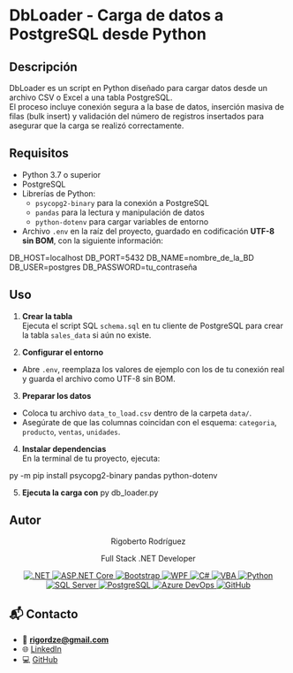 # DbLoader - Carga de datos a PostgreSQL desde Python

## Descripción

DbLoader es un script en Python diseñado para cargar datos desde un archivo CSV o Excel a una tabla PostgreSQL.  
El proceso incluye conexión segura a la base de datos, inserción masiva de filas (bulk insert) y validación del número de registros insertados para asegurar que la carga se realizó correctamente.

## Requisitos

- Python 3.7 o superior  
- PostgreSQL  
- Librerías de Python:
  - `psycopg2-binary` para la conexión a PostgreSQL  
  - `pandas` para la lectura y manipulación de datos  
  - `python-dotenv` para cargar variables de entorno  
- Archivo `.env` en la raíz del proyecto, guardado en codificación **UTF-8 sin BOM**, con la siguiente información:

DB_HOST=localhost
DB_PORT=5432
DB_NAME=nombre_de_la_BD
DB_USER=postgres
DB_PASSWORD=tu_contraseña

## Uso

1. **Crear la tabla**  
 Ejecuta el script SQL `schema.sql` en tu cliente de PostgreSQL para crear la tabla `sales_data` si aún no existe.

2. **Configurar el entorno**   
 - Abre `.env`, reemplaza los valores de ejemplo con los de tu conexión real y guarda el archivo como UTF-8 sin BOM.

3. **Preparar los datos**  
 - Coloca tu archivo `data_to_load.csv` dentro de la carpeta `data/`.  
 - Asegúrate de que las columnas coincidan con el esquema: `categoria`, `producto`, `ventas`, `unidades`.

4. **Instalar dependencias**  
 En la terminal de tu proyecto, ejecuta:

 py -m pip install psycopg2-binary pandas python-dotenv

 5. **Ejecuta la carga con**
 py db_loader.py



## Autor
<p align="center">
Rigoberto Rodríguez 
</p>
<p align="center">
Full Stack .NET Developer 
</p>

<p align="center">
  <a href="https://dotnet.microsoft.com/" target="_blank">
    <img alt=".NET" src="https://img.shields.io/badge/.NET-512BD4?style=for-the-badge&logo=.net&logoColor=white" />
  </a>
  <a href="https://dotnet.microsoft.com/apps/aspnet" target="_blank">
    <img alt="ASP.NET Core" src="https://img.shields.io/badge/ASP.NET_Core-512BD4?style=for-the-badge&logo=dotnet&logoColor=white" />
  </a>
  <a href="https://getbootstrap.com/" target="_blank">
    <img alt="Bootstrap" src="https://img.shields.io/badge/Bootstrap-563D7C?style=for-the-badge&logo=bootstrap&logoColor=white" />
  </a>
  <a href="https://learn.microsoft.com/en-us/dotnet/desktop/wpf/" target="_blank">
    <img alt="WPF" src="https://img.shields.io/badge/WPF-512BD4?style=for-the-badge&logo=windows&logoColor=white" />
  </a>
  <a href="https://learn.microsoft.com/en-us/dotnet/csharp/" target="_blank">
    <img alt="C#" src="https://img.shields.io/badge/C%23-239120?style=for-the-badge&logo=csharp&logoColor=white" />
  </a>
  <a href="https://docs.microsoft.com/en-us/office/vba/api/overview/excel" target="_blank">
    <img alt="VBA" src="https://img.shields.io/badge/VBA-1E77B0?style=for-the-badge&logo=microsoft-excel&logoColor=white" />
  </a>
  <a href="https://www.python.org/" target="_blank">
    <img alt="Python" src="https://img.shields.io/badge/Python-3776AB?style=for-the-badge&logo=python&logoColor=white" />
  </a>
  <a href="https://www.microsoft.com/en-us/sql-server" target="_blank">
    <img alt="SQL Server" src="https://img.shields.io/badge/SQL_Server-D92F2F?style=for-the-badge&logo=microsoft-sql-server&logoColor=white" />
  </a>
  <a href="https://www.postgresql.org/" target="_blank">
    <img alt="PostgreSQL" src="https://img.shields.io/badge/PostgreSQL-316192?style=for-the-badge&logo=postgresql&logoColor=white" />
  </a>
  <a href="https://azure.microsoft.com/services/devops/" target="_blank">
    <img alt="Azure DevOps" src="https://img.shields.io/badge/Azure_DevOps-0078D7?style=for-the-badge&logo=azure-devops&logoColor=white" />
  </a>
  <a href="https://github.com/" target="_blank">
    <img alt="GitHub" src="https://img.shields.io/badge/GitHub-181717?style=for-the-badge&logo=github&logoColor=white" />
  </a>
</p>

## 📬 Contacto

- 📧 **rigordze@gmail.com**
- 🌐 [LinkedIn](https://www.linkedin.com/in/rigoberto-rodriguez-dev/)
- 💻 [GitHub](https://github.com/rigordze-stack/rigordze-stack)
